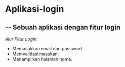 # Aplikasi-login
--
Sebuah aplikasi dengan fitur login
--

*Alur Fitur Login:*
- Memasukkan email dan password
- Memvalidasi masukan.
- Menampilkan halaman home.
